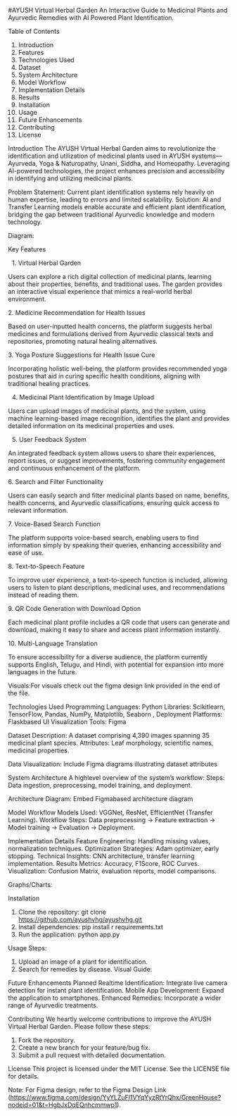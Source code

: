#AYUSH Virtual Herbal Garden
An Interactive Guide to Medicinal Plants and Ayurvedic Remedies with AI Powered Plant Identification.

 Table of Contents
1. Introduction
2. Features
3. Technologies Used 
4. Dataset 
5. System Architecture 
6. Model Workflow 
7. Implementation Details 
8. Results 
9. Installation 
10. Usage 
11. Future Enhancements 
12. Contributing 
13. License 



Introduction
The AYUSH Virtual Herbal Garden aims to revolutionize the identification and utilization of medicinal plants used in AYUSH systems—Ayurveda, Yoga & Naturopathy, Unani, Siddha, and Homeopathy. Leveraging AI-powered technologies, the project enhances precision and accessibility in identifying and utilizing medicinal plants.

Problem Statement: Current plant identification systems rely heavily on human expertise, leading to errors and limited scalability.
Solution: AI and Transfer Learning models enable accurate and efficient plant identification, bridging the gap between traditional Ayurvedic knowledge and modern technology.

Diagram:

Key Features

 1.⁠ ⁠Virtual Herbal Garden

Users can explore a rich digital collection of medicinal plants, learning about their properties, benefits, and traditional uses. The garden provides an interactive visual experience that mimics a real-world herbal environment.

2.⁠ ⁠Medicine Recommendation for Health Issues

Based on user-inputted health concerns, the platform suggests herbal medicines and formulations derived from Ayurvedic classical texts and repositories, promoting natural healing alternatives.

3.⁠ ⁠Yoga Posture Suggestions for Health Issue Cure

Incorporating holistic well-being, the platform provides recommended yoga postures that aid in curing specific health conditions, aligning with traditional healing practices.

 4.⁠ ⁠Medicinal Plant Identification by Image Upload

Users can upload images of medicinal plants, and the system, using machine learning-based image recognition, identifies the plant and provides detailed information on its medicinal properties and uses.

 5.⁠ ⁠User Feedback System

An integrated feedback system allows users to share their experiences, report issues, or suggest improvements, fostering community engagement and continuous enhancement of the platform.

6.⁠ ⁠Search and Filter Functionality

Users can easily search and filter medicinal plants based on name, benefits, health concerns, and Ayurvedic classifications, ensuring quick access to relevant information.

7.⁠ ⁠Voice-Based Search Function

The platform supports voice-based search, enabling users to find information simply by speaking their queries, enhancing accessibility and ease of use.

8.⁠ ⁠Text-to-Speech Feature

To improve user experience, a text-to-speech function is included, allowing users to listen to plant descriptions, medicinal uses, and recommendations instead of reading them.


9.⁠ ⁠QR Code Generation with Download Option

Each medicinal plant profile includes a QR code that users can generate and download, making it easy to share and access plant information instantly.

10.⁠ ⁠Multi-Language Translation

To ensure accessibility for a diverse audience, the platform currently supports English, Telugu, and Hindi, with potential for expansion into more languages in the future.


 Visuals:For visuals check out the figma design link provided in the end of the
file.


Technologies Used
 Programming Languages: Python
 Libraries: Scikitlearn, TensorFlow, Pandas, NumPy, Matplotlib, Seaborn ,
 Deployment Platforms: Flaskbased UI
 Visualization Tools: Figma



 Dataset
 Description: A dataset comprising 4,390 images spanning 35 medicinal plant species.
 Attributes: Leaf morphology, scientific names, medicinal properties.

 Data Visualization: Include Figma diagrams illustrating dataset attributes



System Architecture
A highlevel overview of the system’s workflow:
 Steps: Data ingestion, preprocessing, model training, and deployment.

 Architecture Diagram: Embed Figmabased architecture diagram

 Model Workflow
 Models Used: VGGNet, ResNet, EfficientNet (Transfer Learning).
 Workflow Steps: Data preprocessing -> Feature extraction ->  Model training
 -> Evaluation -> Deployment.

 Implementation Details
 Feature Engineering: Handling missing values, normalization techniques.
 Optimization Strategies: Adam optimizer, early stopping.
 Technical Insights: CNN architecture, transfer learning implementation. 
 Results
 Metrics: Accuracy, F1Score, ROC Curves.
 Visualization: Confusion Matrix, evaluation reports, model comparisons.

 Graphs/Charts: 



Installation
1. Clone the repository:
   git clone https://github.com/ayushvhg/ayushvhg.git
2. Install dependencies:
   pip install r requirements.txt
3. Run the application:
   python app.py


 Usage
 Steps:
  1. Upload an image of a plant for identification.
  2. Search for remedies by disease.
 Visual Guide: 



 Future Enhancements Planned 
 Realtime Identification: Integrate live camera detection for instant plant identification.
 Mobile App Development: Expand the application to smartphones.
 Enhanced Remedies: Incorporate a wider range of Ayurvedic treatments.



Contributing
We heartly welcome contributions to improve the AYUSH Virtual Herbal Garden. Please follow these steps:
1. Fork the repository.
2. Create a new branch for your feature/bug fix.
3. Submit a pull request with detailed documentation.



 License
This project is licensed under the MIT License. See the LICENSE file for details.


Note: For Figma design, refer to the Figma Design Link
(https://www.figma.com/design/YyYLZuFl1VYqYyzRtYrQhx/GreenHouse?nodeid=01&t=HgbJxDqEQnhcmmwp1).
